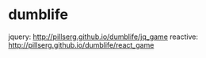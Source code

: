 dumblife
========

jquery: http://pillserg.github.io/dumblife/jq_game
reactive: http://pillserg.github.io/dumblife/react_game
